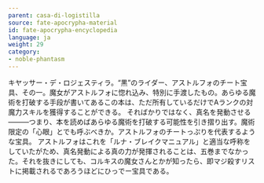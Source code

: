 ```yaml
---
parent: casa-di-logistilla
source: fate-apocrypha-material
id: fate-apocrypha-encyclopedia
language: ja
weight: 29
category:
- noble-phantasm
---
```


キヤッサー・デ・ロジェスティラ。“黒”のライダー、アストルフォのチート宝具、その一。魔女がアストルフォに惚れ込み、特別に手渡したもの。あらゆる魔術を打破する手段が書いてあるこの本は、ただ所有しているだけでAランクの対魔力スキルを獲得することができる。
そればかりではなく、真名を発動させる―――つまり、本を読めばあらゆる魔術を打破する可能性を引き摺り出す。魔術限定の「心眼」とでも呼ぶべきか。アストルフォのチートっぷりを代表するような宝具。
アストルフォはこれを「ルナ・ブレイクマニュアル」と適当な呼称をしていたがため、真名発動による真の力が発揮されることは、五巻までなかった。それを抜きにしても、コルキスの魔女さんとかが知ったら、即マジ殺すリストに掲載されるであろうほどにひっでー宝具である。
